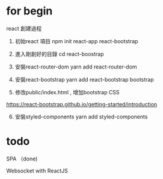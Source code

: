 # for begin

react 創建過程

1. 初始react 項目 
npm init react-app react-bootstrap

2. 進入剛創好的目錄
cd react-boostrap

3. 安裝react-router-dom
yarn add react-router-dom

4. 安裝react-bootstrap
yarn add react-bootstrap bootstrap

5. 修改public/index.html , 增加bootstrap CSS

  https://react-bootstrap.github.io/getting-started/introduction


6. 安裝styled-components
yarn add styled-components

# todo

SPA （done)

Websocket with ReactJS
